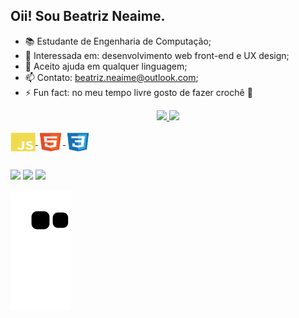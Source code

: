 ## Oii! Sou Beatriz Neaime.

- 📚 Estudante de Engenharia de Computação;
- 🤔 Interessada em: desenvolvimento web front-end e UX design;
- 🤗 Aceito ajuda em qualquer linguagem;
- 📫 Contato: beatriz.neaime@outlook.com;
- ⚡ Fun fact: no meu tempo livre gosto de fazer crochê 🧶

<div align="center" display="flex">
  <a href="https://github.com/BeatrizNeaime">
  <img height="180em" src="https://github-readme-stats.vercel.app/api?username=BeatrizNeaime&show_icons=true&theme=vue-dark&include_all_commits=true&count_private=true&layout=compact"/>
  <img height="165em" src="https://github-readme-stats.vercel.app/api/top-langs/?username=BeatrizNeaime&layout=compact&langs_count=7&theme=vue-dark"/>
</div>
  
  <div style="display: inline_block"><br>
  <img align="center" height="30" width="40" src="https://raw.githubusercontent.com/devicons/devicon/master/icons/javascript/javascript-plain.svg">
  <img align="center" height="30" width="40" src="https://raw.githubusercontent.com/devicons/devicon/master/icons/html5/html5-original.svg">
  <img align="center" height="30" width="40" src="https://raw.githubusercontent.com/devicons/devicon/master/icons/css3/css3-original.svg">
</div>
  
  ##
  
  <div> 
  <a href="https://www.instagram.com/bianeaime/" target="_blank"><img src="https://img.shields.io/badge/-Instagram-%23E4405F?style=for-the-badge&logo=instagram&logoColor=white" target="_blank"></a>
  <a href = "mailto:biapneaime@gmail.com"><img src="https://img.shields.io/badge/-Gmail-%23333?style=for-the-badge&logo=gmail&logoColor=white" target="_blank"></a>
  <a href="https://www.linkedin.com/in/beatriz-neaime-1564b51b1" target="_blank"><img src="https://img.shields.io/badge/-LinkedIn-%230077B5?style=for-the-badge&logo=linkedin&logoColor=white" target="_blank"></a> 
 
  ![Snake animation](https://github.com/BeatrizNeaime/BeatrizNeaime/blob/output/github-contribution-grid-snake.svg)
 
</div>
